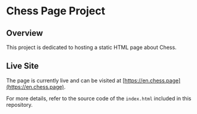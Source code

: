 # Chess Page Project

## Overview

This project is dedicated to hosting a static HTML page about Chess.

## Live Site

The page is currently live and can be visited at [https://en.chess.page](https://en.chess.page).

For more details, refer to the source code of the `index.html` included in this repository.
